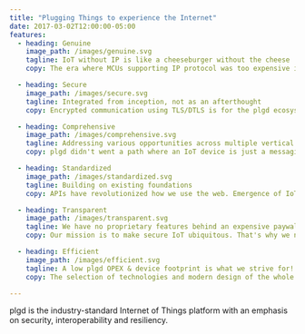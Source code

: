 ```yaml
---
title: "Plugging Things to experience the Internet"
date: 2017-03-02T12:00:00-05:00
features:
  - heading: Genuine
    image_path: /images/genuine.svg
    tagline: IoT without IP is like a cheeseburger without the cheese
    copy: The era where MCUs supporting IP protocol was too expensive is now over, along with proprietary so-called "IoT" solutions. Leveraging the tried-and-true Internet Protocol in combination with CoAP and CBOR makes it easier for developers to leverage their experience and solutions in their IoT projects. This reduces not only development costs, but more importantly, limits points of attack and system weaknesses.

  - heading: Secure
    image_path: /images/secure.svg
    tagline: Integrated from inception, not as an afterthought
    copy: Encrypted communication using TLS/DTLS is for the plgd ecosystem just a technicality. Device ownership transfer using manufacturer certificates, device provisioning, mutual-TLS authentication using X.509 certificates, ACLs, OAuth2.0, audit log or even end-to-end encryption is what allow us to sleep. This straightforward foundation reduces the complexities of developing an IoT Secure solution.

  - heading: Comprehensive
    image_path: /images/comprehensive.svg
    tagline: Addressing various opportunities across multiple vertical markets
    copy: plgd didn't went a path where an IoT device is just a messaging client. Our ecosystem includes cloud services, device libraries, local and remote clients and tools. Our building blocks and supported deployment options allows you to design the system in a way it fulfills your most complex requirements.

  - heading: Standardized
    image_path: /images/standardized.svg
    tagline: Building on existing foundations
    copy: APIs have revolutionized how we use the web. Emergence of IoT Technology at scale requires adoption of the similar paradigms in the IoT world as well. We adopted this route and are based on open and well-founded standards. Accessing your plgd IoT device is therefore the same as accessing your favorite web API. Yes, even on the local network without without the internet connection.

  - heading: Transparent
    image_path: /images/transparent.svg
    tagline: We have no proprietary features behind an expensive paywall
    copy: Our mission is to make secure IoT ubiquitous. That's why we need you, our community. Only together and through transparency, will make the open-source promise happen. Being open-source is not just a benefit to us, but also to you. It gives you an opportunity to influence tomorrow.

  - heading: Efficient
    image_path: /images/efficient.svg
    tagline: A low plgd OPEX & device footprint is what we strive for!
    copy: The selection of technologies and modern design of the whole stack keeps the plgd services operation expense and the IoTivity footprint very low. Running a secure device stack on the ESP32, communicating with TLS1.2 to plgd on a Raspberry Pi is the reality.

---
```


plgd is the industry-standard Internet of Things platform with an emphasis on security, interoperability and resiliency.
